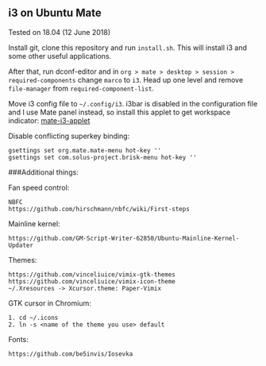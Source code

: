 i3 on Ubuntu Mate
--------------------------------
Tested on 18.04 (12 June 2018)

Install git, clone this repository and run `install.sh`.
This will install i3 and some other useful applications.

After that, run dconf-editor and in
`org > mate > desktop > session > required-components`
change `marco` to `i3`. Head up one level and remove
`file-manager` from `required-component-list`.

Move i3 config file to `~/.config/i3`.
i3bar is disabled in the configuration file and I use Mate panel instead,
so install this applet to get workspace indicator:
[mate-i3-applet](https://github.com/city41/mate-i3-applet)

Disable conflicting superkey binding:
```
gsettings set org.mate.mate-menu hot-key ''
gsettings set com.solus-project.brisk-menu hot-key ''
```

###Additional things:

Fan speed control:
```
NBFC
https://github.com/hirschmann/nbfc/wiki/First-steps
```

Mainline kernel:
```
https://github.com/GM-Script-Writer-62850/Ubuntu-Mainline-Kernel-Updater
```

Themes:
```
https://github.com/vinceliuice/vimix-gtk-themes  
https://github.com/vinceliuice/vimix-icon-theme  
~/.Xresources -> Xcursor.theme: Paper-Vimix  
```

GTK cursor in Chromium:
```
1. cd ~/.icons
2. ln -s <name of the theme you use> default
```

Fonts:
```
https://github.com/be5invis/Iosevka
```
